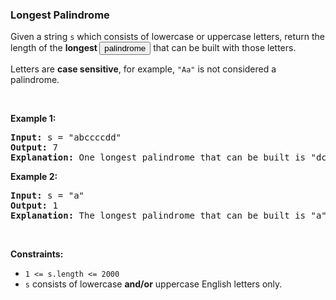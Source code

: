 
<h3>Longest Palindrome</h3>
<div><p>Given a string <code>s</code> which consists of lowercase or uppercase letters, return the length of the <strong>longest <span class="cursor-pointer relative text-dark-blue-s text-sm" data-keyword="palindrome-string"><button aria-controls="radix-:r1m:" aria-expanded="false" aria-haspopup="dialog" class="" data-state="closed" type="button">palindrome</button></span></strong> that can be built with those letters.</p>
<p>Letters are <strong>case sensitive</strong>, for example, <code>"Aa"</code> is not considered a palindrome.</p>
<p> </p>
<p><strong>Example 1:</strong></p>
<pre><strong>Input:</strong> s = "abccccdd"
<strong>Output:</strong> 7
<strong>Explanation:</strong> One longest palindrome that can be built is "dccaccd", whose length is 7.
</pre>
<p><strong>Example 2:</strong></p>
<pre><strong>Input:</strong> s = "a"
<strong>Output:</strong> 1
<strong>Explanation:</strong> The longest palindrome that can be built is "a", whose length is 1.
</pre>
<p> </p>
<p><strong>Constraints:</strong></p>
<ul>
<li><code>1 &lt;= s.length &lt;= 2000</code></li>
<li><code>s</code> consists of lowercase <strong>and/or</strong> uppercase English letters only.</li>
</ul>
</div>
